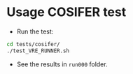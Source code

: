 # Usage COSIFER test

- Run the test:

```bash
cd tests/cosifer/
./test_VRE_RUNNER.sh
```
- See the results in `run000` folder.
